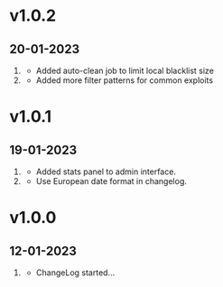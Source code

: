 # v1.0.2
##  20-01-2023

1. [](#new)
    * Added auto-clean job to limit local blacklist size
2. [](#improved)
    * Added more filter patterns for common exploits

# v1.0.1
##  19-01-2023

1. [](#new)
    * Added stats panel to admin interface.
2. [](#improved)
    * Use European date format in changelog.

# v1.0.0
##  12-01-2023

1. [](#new)
    * ChangeLog started...
